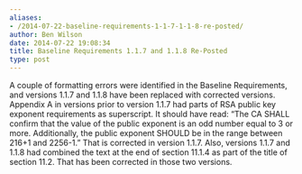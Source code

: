 ```yaml
---
aliases:
- /2014-07-22-baseline-requirements-1-1-7-1-1-8-re-posted/
author: Ben Wilson
date: 2014-07-22 19:08:34
title: Baseline Requirements 1.1.7 and 1.1.8 Re-Posted
type: post
---
```


A couple of formatting errors were identified in the Baseline Requirements, and versions 1.1.7 and 1.1.8 have been replaced with corrected versions. Appendix A in versions prior to version 1.1.7 had parts of RSA public key exponent requirements as superscript. It should have read: “The CA SHALL confirm that the value of the public exponent is an odd number equal to 3 or more. Additionally, the public exponent SHOULD be in the range between 216+1 and 2256-1.” That is corrected in version 1.1.7. Also, versions 1.1.7 and 1.1.8 had combined the text at the end of section 11.1.4 as part of the title of section 11.2. That has been corrected in those two versions.